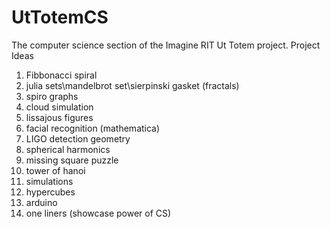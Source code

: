 UtTotemCS
=========

The computer science section of the Imagine RIT Ut Totem project.
Project Ideas
1. Fibbonacci spiral <br>
2. julia sets\mandelbrot set\sierpinski gasket (fractals) <br>
3. spiro graphs <br>
4. cloud simulation <br>
5. lissajous figures <br>
6. facial recognition (mathematica) <br>
7. LIGO detection geometry <br>
8. spherical harmonics <br>
9. missing square puzzle <br>
10. tower of hanoi <br>
11. simulations <br>
12. hypercubes <br>
13. arduino  <br>
14. one liners (showcase power of CS) <br>
